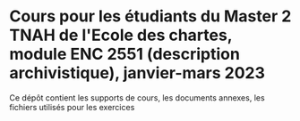 
# Cours pour les étudiants du Master 2 TNAH de l'Ecole des chartes, module ENC 2551 (description archivistique), janvier-mars 2023

Ce dépôt contient les supports de cours, les documents annexes, les fichiers utilisés pour les exercices
